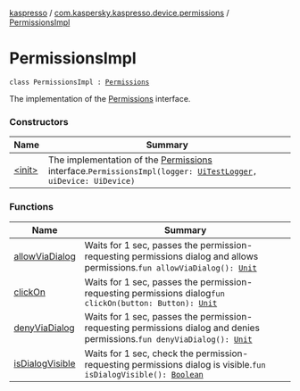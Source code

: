 [kaspresso](../../index.md) / [com.kaspersky.kaspresso.device.permissions](../index.md) / [PermissionsImpl](./index.md)

# PermissionsImpl

`class PermissionsImpl : `[`Permissions`](../-permissions/index.md)

The implementation of the [Permissions](../-permissions/index.md) interface.

### Constructors

| Name | Summary |
|---|---|
| [&lt;init&gt;](-init-.md) | The implementation of the [Permissions](../-permissions/index.md) interface.`PermissionsImpl(logger: `[`UiTestLogger`](../../com.kaspersky.kaspresso.logger/-ui-test-logger.md)`, uiDevice: UiDevice)` |

### Functions

| Name | Summary |
|---|---|
| [allowViaDialog](allow-via-dialog.md) | Waits for 1 sec, passes the permission-requesting permissions dialog and allows permissions.`fun allowViaDialog(): `[`Unit`](https://kotlinlang.org/api/latest/jvm/stdlib/kotlin/-unit/index.html) |
| [clickOn](click-on.md) | Waits for 1 sec, passes the permission-requesting permissions dialog`fun clickOn(button: Button): `[`Unit`](https://kotlinlang.org/api/latest/jvm/stdlib/kotlin/-unit/index.html) |
| [denyViaDialog](deny-via-dialog.md) | Waits for 1 sec, passes the permission-requesting permissions dialog and denies permissions.`fun denyViaDialog(): `[`Unit`](https://kotlinlang.org/api/latest/jvm/stdlib/kotlin/-unit/index.html) |
| [isDialogVisible](is-dialog-visible.md) | Waits for 1 sec, check the permission-requesting permissions dialog is visible.`fun isDialogVisible(): `[`Boolean`](https://kotlinlang.org/api/latest/jvm/stdlib/kotlin/-boolean/index.html) |
